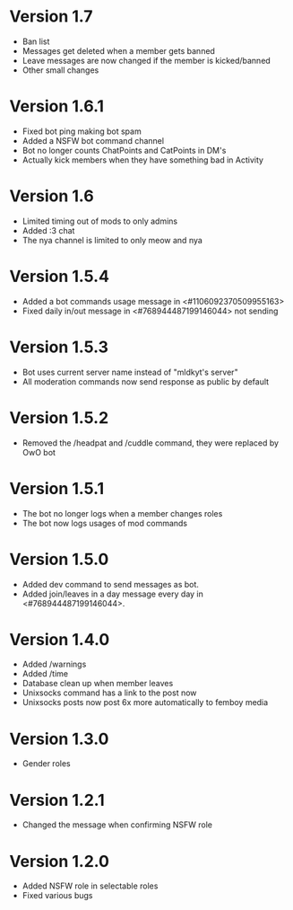 # Version 1.7
- Ban list
- Messages get deleted when a member gets banned
- Leave messages are now changed if the member is kicked/banned
- Other small changes

# Version 1.6.1
- Fixed bot ping making bot spam
- Added a NSFW bot command channel
- Bot no longer counts ChatPoints and CatPoints in DM's
- Actually kick members when they have something bad in Activity 

# Version 1.6
- Limited timing out of mods to only admins
- Added :3 chat
- The nya channel is limited to only meow and nya

# Version 1.5.4
- Added a bot commands usage message in <#1106092370509955163>
- Fixed daily in/out message in <#768944487199146044> not sending


# Version 1.5.3
- Bot uses current server name instead of "mldkyt's server"
- All moderation commands now send response as public by default

# Version 1.5.2
- Removed the /headpat and /cuddle command, they were replaced by OwO bot

# Version 1.5.1
- The bot no longer logs when a member changes roles
- The bot now logs usages of mod commands

# Version 1.5.0
- Added dev command to send messages as bot.
- Added join/leaves in a day message every day in <#768944487199146044>.

# Version 1.4.0
- Added /warnings
- Added /time
- Database clean up when member leaves
- Unixsocks command has a link to the post now
- Unixsocks posts now post 6x more automatically to femboy media

# Version 1.3.0
- Gender roles

# Version 1.2.1
- Changed the message when confirming NSFW role

# Version 1.2.0
- Added NSFW role in selectable roles
- Fixed various bugs